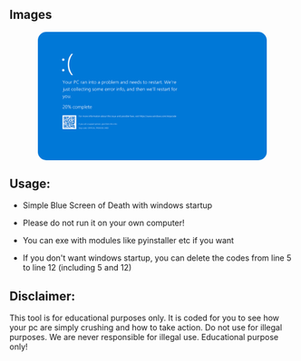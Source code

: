 ## Images
<img style="border-radius: 15px; display: block; margin-left: auto; margin-right: auto; margin-bottom:20px;" width="80%" src="https://raw.githubusercontent.com/ShiDdos/PC-BSoD-Joke/main/img/bsod.png"></img>



## Usage:

- Simple Blue Screen of Death with windows startup

- Please do not run it on your own computer!

- You can exe with modules like pyinstaller etc if you want

- If you don't want windows startup, you can delete the codes from line 5 to line 12 (including 5 and 12)

## Disclaimer:
This tool is for educational purposes only. It is coded for you to see how your pc are simply crushing and how to take action. Do not use for illegal purposes. We are never responsible for illegal use. <bold>Educational purpose only!</bold>
